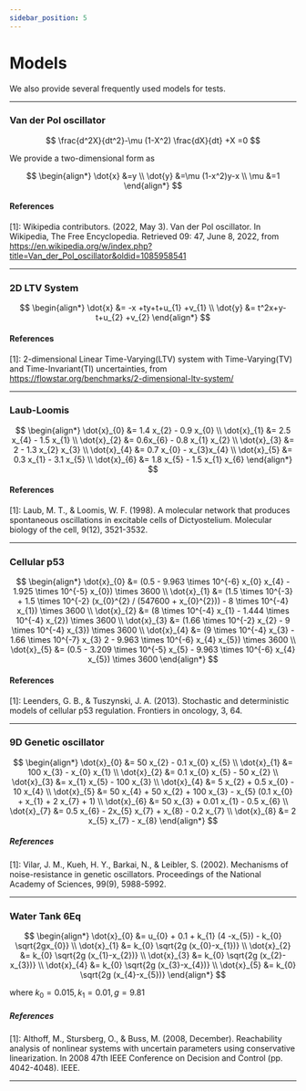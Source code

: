 ```yaml
---
sidebar_position: 5
---
```


# Models

We also provide several frequently used models for tests.

---

### Van der Pol oscillator

$$
\frac{d^2X}{dt^2}-\mu (1-X^2) \frac{dX}{dt} +X =0
$$

We provide a two-dimensional form as

$$
\begin{align*}
\dot{x} &=y \\
\dot{y} &=\mu (1-x^2)y-x \\
\mu &=1
\end{align*}
$$

#### References

[1]: Wikipedia contributors. (2022, May 3). Van der Pol oscillator. In Wikipedia, The Free Encyclopedia. Retrieved 09:
47, June 8, 2022, from https://en.wikipedia.org/w/index.php?title=Van_der_Pol_oscillator&oldid=1085958541

---

### 2D LTV System

$$
\begin{align*}
\dot{x} &= -x +ty+t+u_{1} +v_{1} \\
\dot{y} &= t^2x+y-t+u_{2} +v_{2}
\end{align*}
$$

#### References

[1]: 2-dimensional Linear Time-Varying(LTV) system with Time-Varying(TV) and Time-Invariant(TI)
uncertainties, from https://flowstar.org/benchmarks/2-dimensional-ltv-system/

---

### Laub-Loomis

$$
\begin{align*}
\dot{x}_{0} &= 1.4 x_{2} - 0.9 x_{0} \\
\dot{x}_{1} &= 2.5 x_{4} - 1.5 x_{1} \\
\dot{x}_{2} &= 0.6x_{6} - 0.8 x_{1} x_{2} \\
\dot{x}_{3} &= 2 - 1.3 x_{2} x_{3} \\
\dot{x}_{4} &= 0.7 x_{0} - x_{3}x_{4} \\
\dot{x}_{5} &= 0.3 x_{1} - 3.1 x_{5} \\
\dot{x}_{6} &= 1.8 x_{5} - 1.5 x_{1} x_{6}
\end{align*}
$$

#### References

[1]: Laub, M. T., & Loomis, W. F. (1998). A molecular network that produces spontaneous oscillations in excitable cells
of Dictyostelium. Molecular biology of the cell, 9(12), 3521-3532.

---

### Cellular p53

$$
\begin{align*}
\dot{x}_{0} &= (0.5 - 9.963 \times 10^{-6} x_{0} x_{4} - 1.925 \times 10^{-5} x_{0}) \times 3600 \\
\dot{x}_{1} &= (1.5 \times 10^{-3} + 1.5 \times 10^{-2} (x_{0}^{2} / (547600 + x_{0}^{2})) - 8 \times 10^{-4} x_{1})
\times 3600 \\
\dot{x}_{2} &= (8 \times 10^{-4} x_{1} - 1.444 \times 10^{-4} x_{2}) \times 3600 \\
\dot{x}_{3} &= (1.66 \times 10^{-2} x_{2} - 9 \times 10^{-4} x_{3}) \times 3600 \\
\dot{x}_{4} &= (9 \times 10^{-4} x_{3} - 1.66 \times 10^{-7} x_{3} 2 - 9.963 \times 10^{-6} x_{4} x_{5}) \times 3600 \\
\dot{x}_{5} &= (0.5 - 3.209 \times 10^{-5} x_{5} - 9.963 \times 10^{-6} x_{4} x_{5}) \times 3600
\end{align*}
$$

#### References

[1]: Leenders, G. B., & Tuszynski, J. A. (2013). Stochastic and deterministic models of cellular p53 regulation.
Frontiers in oncology, 3, 64.

---

### 9D Genetic oscillator

$$
\begin{align*}
\dot{x}_{0} &= 50 x_{2} - 0.1 x_{0} x_{5} \\
\dot{x}_{1} &= 100 x_{3} - x_{0} x_{1} \\
\dot{x}_{2} &= 0.1 x_{0} x_{5} - 50 x_{2} \\
\dot{x}_{3} &= x_{1} x_{5} - 100 x_{3} \\
\dot{x}_{4} &= 5 x_{2} + 0.5 x_{0} - 10 x_{4} \\
\dot{x}_{5} &= 50 x_{4} + 50 x_{2} + 100 x_{3} - x_{5} (0.1 x_{0} + x_{1} + 2 x_{7} + 1) \\
\dot{x}_{6} &= 50 x_{3} + 0.01 x_{1} - 0.5 x_{6} \\
\dot{x}_{7} &= 0.5 x_{6} - 2x_{5} x_{7} + x_{8} - 0.2 x_{7} \\
\dot{x}_{8} &= 2 x_{5} x_{7} - x_{8}
\end{align*}
$$

##### References

[1]: Vilar, J. M., Kueh, H. Y., Barkai, N., & Leibler, S. (2002). Mechanisms of noise-resistance in genetic oscillators.
Proceedings of the National Academy of Sciences, 99(9), 5988-5992.

---

### Water Tank 6Eq

$$
\begin{align*}
\dot{x}_{0} &= u_{0} + 0.1 + k_{1} (4 -x_{5}) - k_{0} \sqrt{2gx_{0}} \\
\dot{x}_{1} &= k_{0} \sqrt{2g (x_{0}-x_{1})} \\
\dot{x}_{2} &= k_{0} \sqrt{2g (x_{1}-x_{2})} \\
\dot{x}_{3} &= k_{0} \sqrt{2g (x_{2}-x_{3})} \\
\dot{x}_{4} &= k_{0} \sqrt{2g (x_{3}-x_{4})} \\
\dot{x}_{5} &= k_{0} \sqrt{2g (x_{4}-x_{5})}
\end{align*}
$$

where $k_{0} = 0.015, k_{1}= 0.01, g=9.81$

##### References

[1]: Althoff, M., Stursberg, O., & Buss, M. (2008, December). Reachability analysis of
nonlinear systems with uncertain parameters using conservative linearization. In 2008
47th IEEE Conference on Decision and Control (pp. 4042-4048). IEEE.

---